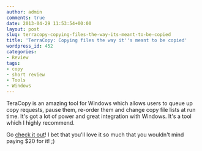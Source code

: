 ```yaml
---
author: admin
comments: true
date: 2013-04-29 11:53:54+00:00
layout: post
slug: terracopy-copying-files-the-way-its-meant-to-be-copied
title: 'TerraCopy: Copying files the way it''s meant to be copied'
wordpress_id: 452
categories:
- Review
tags:
- copy
- short review
- Tools
- Windows
---
```


TeraCopy is an amazing tool for Windows which allows users to queue up copy requests, pause them, re-order them and change copy file lists at run time. It's got a lot of power and great integration with Windows. It's a tool which I highly recommend.

Go [check it out](http://codesector.com/teracopy)! I bet that you'll love it so much that you wouldn't mind paying $20 for it! ;)
